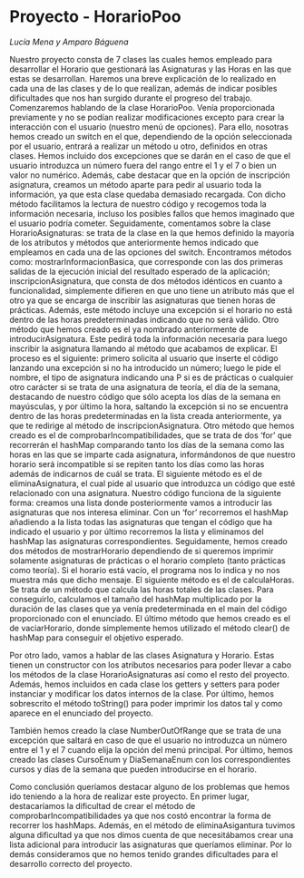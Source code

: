 # Proyecto - HorarioPoo

*Lucía Mena y Amparo Báguena*

Nuestro proyecto consta de 7 clases las cuales hemos empleado para desarrollar el Horario que gestionará las Asignaturas y las Horas en las que estas se desarrollan. Haremos una breve explicación de lo realizado en cada una de las clases y de lo que realizan, además de indicar posibles dificultades que nos han surgido durante el progreso del trabajo.
Comenzaremos hablando de la clase HorarioPoo. Venía proporcionada previamente y no se podían realizar modificaciones excepto para crear la interacción con el usuario (nuestro menú de opciones).
Para ello, nosotras hemos creado un switch en el que, dependiendo de la opción seleccionada por el usuario, entrará a realizar un método u otro, definidos en otras clases. Hemos incluido dos excepciones que se darán en el caso de que el usuario introduzca un número fuera del rango entre el 1 y el 7 o bien un valor no numérico. Además, cabe destacar que en la opción de inscripción asignatura, creamos un método aparte para pedir al usuario toda la información, ya que esta clase quedaba demasiado recargada. Con dicho método facilitamos la lectura de nuestro código y recogemos toda la información necesaria, incluso los posibles fallos que hemos imaginado que el usuario podría cometer. 
Seguidamente, comentamos sobre la clase HorarioAsignaturas: se trata de la clase en la que hemos definido la mayoría de los atributos y métodos que anteriormente hemos indicado que empleamos en cada una de las opciones del switch. 
Encontramos métodos como: mostrarInformacionBasica, que corresponde con las dos primeras salidas de la ejecución inicial del resultado esperado de la aplicación; inscripcionAsignatura, que consta de dos métodos idénticos en cuanto a funcionalidad, simplemente difieren en que uno tiene un atributo más que el otro ya que se encarga de inscribir las asignaturas que tienen horas de prácticas. Además,  este método incluye una excepción si el horario no está dentro de las horas predeterminadas indicando que no será válido. Otro método que hemos creado es el ya nombrado anteriormente de introducirAsignatura. Este pedirá toda la información necesaria para luego inscribir la asignatura llamando al método que acabamos de explicar. El proceso es el siguiente: primero solicita al usuario que inserte el código lanzando una excepción si no ha introducido un número; luego le pide el nombre, el tipo de asignatura indicando una P si es de prácticas o cualquier otro carácter si se trata de una asignatura de teoría, el día de la semana, destacando de nuestro código que sólo acepta los días de la semana en mayúsculas, y por último la hora, saltando la excepción si no se encuentra dentro de las horas predeterminadas en la lista creada anteriormente, ya que te redirige al método de inscripcionAsignatura. 
Otro método que hemos creado es el de comprobarIncompatibilidades, que se trata de dos ‘for’ que recorrerán el hashMap comparando tanto los días de la semana como las horas en las que se imparte cada asignatura, informándonos de que nuestro horario será incompatible si se repiten tanto los días como las horas además de indicarnos de cuál se trata. 
El siguiente método es el de eliminaAsignatura, el cual pide al usuario que introduzca un código que esté relacionado con una asignatura. Nuestro código funciona de la siguiente forma: creamos una lista donde posteriormente vamos a introducir las asignaturas que nos interesa eliminar. Con un ‘for’ recorremos el hashMap añadiendo a la lista todas las asignaturas que tengan el código que ha indicado el usuario y por último recorremos la lista y eliminamos del hashMap las asignaturas correspondientes. 
Seguidamente, hemos creado dos métodos de mostrarHorario dependiendo de si queremos imprimir solamente asignaturas de prácticas o el horario completo (tanto prácticas como teoría).  Si el horario está vacío, el programa nos lo indica y no nos muestra más que dicho mensaje. 
El siguiente método es el de calculaHoras. Se trata de un método que calcula las horas totales de las clases. Para conseguirlo, calculamos el tamaño del hashMap multiplicado por la duración de las clases que ya venía predeterminada en el main del código proporcionado con el enunciado.
 El último método que hemos creado es el de vaciarHorario, donde simplemente hemos utilizado el método clear() de hashMap para conseguir el objetivo esperado. 

Por otro lado, vamos a hablar de las clases Asignatura y Horario. Estas tienen un constructor con los atributos necesarios para poder llevar a cabo los métodos de la clase HorarioAsignaturas así como el resto del proyecto.  Además, hemos incluidos en cada clase los getters y setters para poder instanciar y modificar los datos internos de la clase. Por último, hemos sobrescrito el método toString() para poder imprimir los datos tal y como aparece en el enunciado del proyecto.

También hemos creado la clase NumberOutOfRange que se trata de una excepción que saltará en caso de que el usuario no introduzca un número entre el 1 y el 7 cuando elija la opción del menú principal. 
Por último, hemos creado las clases CursoEnum y DiaSemanaEnum con los correspondientes cursos y días de la semana que pueden introducirse en el horario. 

Como conclusión queríamos destacar alguno de los problemas que hemos ido teniendo a la hora de realizar este proyecto. En primer lugar, destacaríamos la dificultad de crear el método de comprobarIncompatibilidades ya que nos costó encontrar la forma de recorrer los hashMaps. Además, en el método de eliminaAsigantura tuvimos alguna dificultad ya que nos dimos cuenta de que necesitábamos crear una lista adicional para introducir las asignaturas que queríamos eliminar. Por lo demás consideramos que no hemos tenido grandes dificultades para el desarrollo correcto del proyecto.

